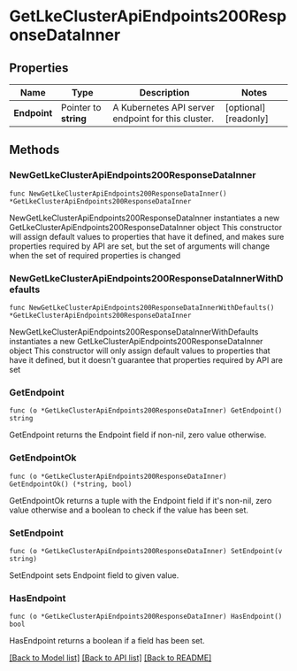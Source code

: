 # GetLkeClusterApiEndpoints200ResponseDataInner

## Properties

Name | Type | Description | Notes
------------ | ------------- | ------------- | -------------
**Endpoint** | Pointer to **string** | A Kubernetes API server endpoint for this cluster. | [optional] [readonly] 

## Methods

### NewGetLkeClusterApiEndpoints200ResponseDataInner

`func NewGetLkeClusterApiEndpoints200ResponseDataInner() *GetLkeClusterApiEndpoints200ResponseDataInner`

NewGetLkeClusterApiEndpoints200ResponseDataInner instantiates a new GetLkeClusterApiEndpoints200ResponseDataInner object
This constructor will assign default values to properties that have it defined,
and makes sure properties required by API are set, but the set of arguments
will change when the set of required properties is changed

### NewGetLkeClusterApiEndpoints200ResponseDataInnerWithDefaults

`func NewGetLkeClusterApiEndpoints200ResponseDataInnerWithDefaults() *GetLkeClusterApiEndpoints200ResponseDataInner`

NewGetLkeClusterApiEndpoints200ResponseDataInnerWithDefaults instantiates a new GetLkeClusterApiEndpoints200ResponseDataInner object
This constructor will only assign default values to properties that have it defined,
but it doesn't guarantee that properties required by API are set

### GetEndpoint

`func (o *GetLkeClusterApiEndpoints200ResponseDataInner) GetEndpoint() string`

GetEndpoint returns the Endpoint field if non-nil, zero value otherwise.

### GetEndpointOk

`func (o *GetLkeClusterApiEndpoints200ResponseDataInner) GetEndpointOk() (*string, bool)`

GetEndpointOk returns a tuple with the Endpoint field if it's non-nil, zero value otherwise
and a boolean to check if the value has been set.

### SetEndpoint

`func (o *GetLkeClusterApiEndpoints200ResponseDataInner) SetEndpoint(v string)`

SetEndpoint sets Endpoint field to given value.

### HasEndpoint

`func (o *GetLkeClusterApiEndpoints200ResponseDataInner) HasEndpoint() bool`

HasEndpoint returns a boolean if a field has been set.


[[Back to Model list]](../README.md#documentation-for-models) [[Back to API list]](../README.md#documentation-for-api-endpoints) [[Back to README]](../README.md)


